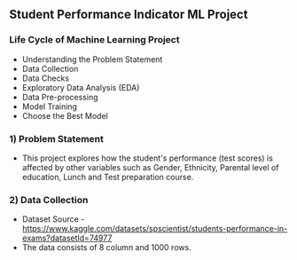 ## Student Performance Indicator ML Project

### Life Cycle of Machine Learning Project

- Understanding the Problem Statement
- Data Collection
- Data Checks
- Exploratory Data Analysis (EDA)
- Data Pre-processing
- Model Training
- Choose the Best Model


### 1) Problem Statement

- This project explores how the student's performance (test scores) is affected by other variables such as Gender, Ethnicity, Parental level of education, Lunch and Test preparation course.


### 2) Data Collection

- Dataset Source - https://www.kaggle.com/datasets/spscientist/students-performance-in-exams?datasetId=74977
- The data consists of 8 column and 1000 rows.